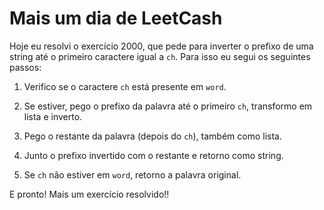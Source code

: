 # Mais um dia de LeetCash

Hoje eu resolvi o exercício 2000, que pede para inverter o prefixo de uma string até o primeiro caractere igual a `ch`. Para isso eu segui os seguintes passos:

1. Verifico se o caractere `ch` está presente em `word`.

2. Se estiver, pego o prefixo da palavra até o primeiro `ch`, transformo em lista e inverto.

3. Pego o restante da palavra (depois do `ch`), também como lista.

4. Junto o prefixo invertido com o restante e retorno como string.

5. Se `ch` não estiver em `word`, retorno a palavra original.

E pronto! Mais um exercício resolvido!!